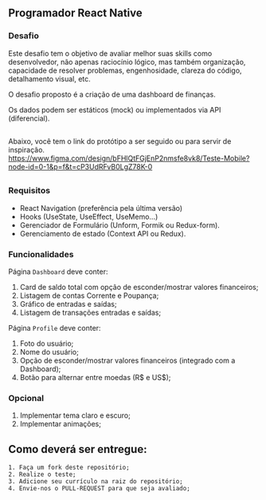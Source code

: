 ## Programador React Native

### Desafio

Este desafio tem o objetivo de avaliar melhor suas skills como desenvolvedor, não
apenas raciocínio lógico, mas também organização, capacidade de resolver
problemas, engenhosidade, clareza do código, detalhamento visual, etc.

O desafio proposto é a criação de uma dashboard de finanças.

Os dados podem ser estáticos (mock) ou implementados via API (diferencial).

##

Abaixo, você tem o link do protótipo a ser seguido ou para servir de inspiração.
https://www.figma.com/design/bFHlQtFGjEnP2nmsfe8vk8/Teste-Mobile?node-id=0-1&p=f&t=cP3UdRFvB0LgZ78K-0

##

### Requisitos

- React Navigation (preferência pela última versão)
- Hooks (UseState, UseEffect, UseMemo...)
- Gerenciador de Formulário (Unform, Formik ou Redux-form).
- Gerenciamento de estado (Context API ou Redux).

### Funcionalidades

Página `Dashboard` deve conter:

1. Card de saldo total com opção de esconder/mostrar valores financeiros;
2. Listagem de contas Corrente e Poupança;
3. Gráfico de entradas e saídas;
4. Listagem de transações entradas e saídas;

Página `Profile` deve conter:

1. Foto do usuário;
2. Nome do usuário;
3. Opção de esconder/mostrar valores financeiros (integrado com a Dashboard);
4. Botão para alternar entre moedas (R$ e US$);

### Opcional

1. Implementar tema claro e escuro;
2. Implementar animações;

## Como deverá ser entregue:

    1. Faça um fork deste repositório;
    2. Realize o teste;
    3. Adicione seu currículo na raiz do repositório;
    4. Envie-nos o PULL-REQUEST para que seja avaliado;
